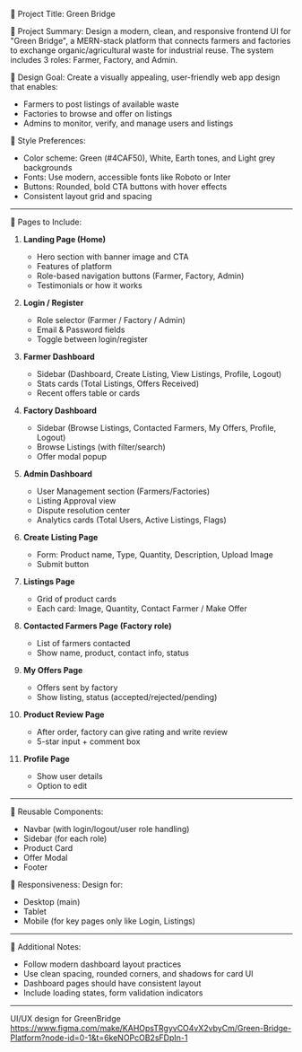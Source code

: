 📌 Project Title: Green Bridge

🧠 Project Summary:
Design a modern, clean, and responsive frontend UI for "Green Bridge", a MERN-stack platform that connects farmers and factories to exchange organic/agricultural waste for industrial reuse. The system includes 3 roles: Farmer, Factory, and Admin.

🎯 Design Goal:
Create a visually appealing, user-friendly web app design that enables:
- Farmers to post listings of available waste
- Factories to browse and offer on listings
- Admins to monitor, verify, and manage users and listings

🎨 Style Preferences:
- Color scheme: Green (#4CAF50), White, Earth tones, and Light grey backgrounds
- Fonts: Use modern, accessible fonts like Roboto or Inter
- Buttons: Rounded, bold CTA buttons with hover effects
- Consistent layout grid and spacing

---

🔖 Pages to Include:

1. **Landing Page (Home)**
   - Hero section with banner image and CTA
   - Features of platform
   - Role-based navigation buttons (Farmer, Factory, Admin)
   - Testimonials or how it works

2. **Login / Register**
   - Role selector (Farmer / Factory / Admin)
   - Email & Password fields
   - Toggle between login/register

3. **Farmer Dashboard**
   - Sidebar (Dashboard, Create Listing, View Listings, Profile, Logout)
   - Stats cards (Total Listings, Offers Received)
   - Recent offers table or cards

4. **Factory Dashboard**
   - Sidebar (Browse Listings, Contacted Farmers, My Offers, Profile, Logout)
   - Browse Listings (with filter/search)
   - Offer modal popup

5. **Admin Dashboard**
   - User Management section (Farmers/Factories)
   - Listing Approval view
   - Dispute resolution center
   - Analytics cards (Total Users, Active Listings, Flags)

6. **Create Listing Page**
   - Form: Product name, Type, Quantity, Description, Upload Image
   - Submit button

7. **Listings Page**
   - Grid of product cards
   - Each card: Image, Quantity, Contact Farmer / Make Offer

8. **Contacted Farmers Page (Factory role)**
   - List of farmers contacted
   - Show name, product, contact info, status

9. **My Offers Page**
   - Offers sent by factory
   - Show listing, status (accepted/rejected/pending)

10. **Product Review Page**
    - After order, factory can give rating and write review
    - 5-star input + comment box

11. **Profile Page**
    - Show user details
    - Option to edit

---

🧩 Reusable Components:
- Navbar (with login/logout/user role handling)
- Sidebar (for each role)
- Product Card
- Offer Modal
- Footer

📱 Responsiveness:
Design for:
- Desktop (main)
- Tablet
- Mobile (for key pages only like Login, Listings)

---

🔗 Additional Notes:
- Follow modern dashboard layout practices
- Use clean spacing, rounded corners, and shadows for card UI
- Dashboard pages should have consistent layout
- Include loading states, form validation indicators
 -----
 UI/UX design for GreenBridge
 https://www.figma.com/make/KAHOpsTRgyvCO4vX2vbyCm/Green-Bridge-Platform?node-id=0-1&t=6keNOPcOB2sFDpIn-1
